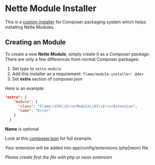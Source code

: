 # Nette Module Installer

This is a [custom installer](http://getcomposer.org/doc/articles/custom-installers.md) for Composer packaging system which
helps installing Nette Modules.

## Creating an Module
To create a new **Nette Module**, simply create it as a *Composer package*. There are only a few differences from normal Composer packages:

1. Set *type* to `nette-module`
2. Add this installer as a requirement: `flame/module-installer: @dev`
3. Set **extra** section of composer.json

Here is an example:
```json
"extra": {
    "module": {
      "class": "Flame\\CMS\\ErrorModule\\DI\\ErrorExtension",
      "name": "Error"
    }
  }
```
**Name** is optional

Look at this [composer.json](https://github.com/flame-cms/Angular-Module/blob/master/composer.json) for full example.

Your extension will be added into app/config/extensions.(php|neon) file

*Please create first the file with php or neon extension*